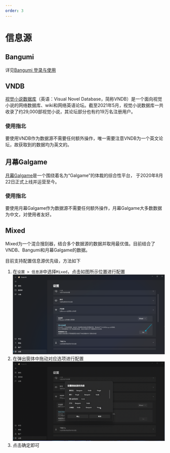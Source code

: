 ```yaml
---
order: 3
---
```

# 信息源
## Bangumi
详见[Bangumi 登录与使用](./bgm)

## VNDB
[视觉小说数据库](https://vndb.org/)（英语：Visual Novel Database，简称VNDB）是一个面向视觉小说的网络数据库、wiki和网络英语论坛。截至2021年5月，视觉小说数据库一共收录了约29,000部视觉小说，其论坛部分也有约19万名注册用户。

### 使用指北
要使用VNDB作为数据源不需要任何额外操作，唯一需要注意VNDB为一个英文论坛，故获取到的数据均为英文的。

## 月幕Galgame
[月幕Galgame](https://www.ymgal.games/)是一个围绕着名为“Galgame”的体裁的综合性平台， 于2020年8月22日正式上线并运营至今。

### 使用指北
要使用月幕Galgame作为数据源不需要任何额外操作，月幕Galgame大多数数据为中文，对使用者友好。

## Mixed
Mixed为一个混合搜刮器，结合多个数据源的数据并取用最优值。目前结合了VNDB、Bangumi和月幕Galgame的数据。

目前支持配置信息源优先级，方法如下

1. 在`设置 > 信息源`中选择`Mixed`，点击如图所示位置进行配置
![alt text](./images/pharser/pharser1.png)
2. 在弹出窗体中拖动对应选项进行配置
![alt text](./images/pharser/pharser2.gif)
3. 点击确定即可